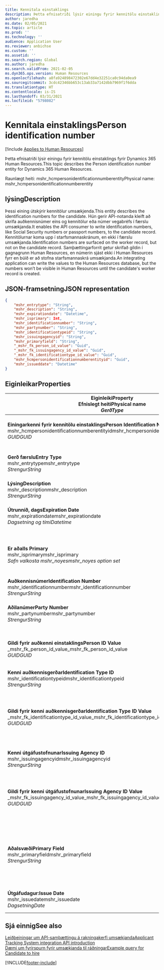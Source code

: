 ```yaml
---
title: Kennitala einstaklings
description: Þetta efnisatriði lýsir einingu fyrir kennitölu einstaklings fyrir Dynamics 365 Human Resources.
author: jaredha
ms.date: 02/05/2021
ms.topic: article
ms.prod: ''
ms.technology: ''
audience: Application User
ms.reviewer: anbichse
ms.custom: ''
ms.assetid: ''
ms.search.region: Global
ms.author: jaredha
ms.search.validFrom: 2021-02-05
ms.dyn365.ops.version: Human Resources
ms.openlocfilehash: a8fa924898472302e67dd4e32251ca0c94da0ea9
ms.sourcegitcommit: 3cdc42346bb653c13ab33a7142dbb7969f1f6dda
ms.translationtype: HT
ms.contentlocale: is-IS
ms.lasthandoff: 03/31/2021
ms.locfileid: "5798082"
---
```

# <a name="person-identification-number"></a><span data-ttu-id="ab3dc-103">Kennitala einstaklings</span><span class="sxs-lookup"><span data-stu-id="ab3dc-103">Person identification number</span></span>

[!include [Applies to Human Resources](../includes/applies-to-hr.md)]

<span data-ttu-id="ab3dc-104">Þetta efnisatriði lýsir einingu fyrir kennitölu einstaklings fyrir Dynamics 365 Human Resources.</span><span class="sxs-lookup"><span data-stu-id="ab3dc-104">This topic describes the Person identification number entity for Dynamics 365 Human Resources.</span></span>

<span data-ttu-id="ab3dc-105">Raunlægt heiti: mshr_hcmpersonidentificationnumberentity</span><span class="sxs-lookup"><span data-stu-id="ab3dc-105">Physical name: mshr_hcmpersonidentificationnumberentity</span></span>

## <a name="description"></a><span data-ttu-id="ab3dc-106">lýsing</span><span class="sxs-lookup"><span data-stu-id="ab3dc-106">Description</span></span>

<span data-ttu-id="ab3dc-107">Þessi eining útskýrir kennitölur umsækjenda.</span><span class="sxs-lookup"><span data-stu-id="ab3dc-107">This entity describes the identification numbers for the candidate.</span></span> <span data-ttu-id="ab3dc-108">Hún gerir API-notanda kleift að skrifa auðkennisnúmer eins og kennitölur eða númer vegabréfs í færslu umsækjanda.</span><span class="sxs-lookup"><span data-stu-id="ab3dc-108">It enables the API consumer to write identification numbers, like Social Security numbers or passport numbers, to the candidate record.</span></span> <span data-ttu-id="ab3dc-109">Kennitölurnar koma upp í starfsmannaskránum, en ekki í færslu umsækjanda.</span><span class="sxs-lookup"><span data-stu-id="ab3dc-109">Identification numbers are surfaced on the worker record, but not on the candidate record.</span></span> <span data-ttu-id="ab3dc-110">Samþættingarforrit getur skrifað gildin í gagnagrunn Human Resources, en númerin sjást ekki í Human Resources fyrr en búið er að stofna starfsmannaskrá umsækjanda.</span><span class="sxs-lookup"><span data-stu-id="ab3dc-110">An integrating application can write the values to the Human Resources database, but the numbers won’t be visible in Human Resources until the candidate's worker record is created.</span></span>

## <a name="json-representation"></a><span data-ttu-id="ab3dc-111">JSON-framsetning</span><span class="sxs-lookup"><span data-stu-id="ab3dc-111">JSON representation</span></span>

```json
{
    "mshr_entrytype": "String",
    "mshr_description": "String",
    "mshr_expirationdate": "Datetime",
    "mshr_isprimary": Int,
    "mshr_identificationnumber": "String",
    "mshr_partynumber": "String",
    "mshr_identificationtypeid": "String",
    "mshr_issuingagencyid": "String",
    "mshr_primaryfield": "String",
    "_mshr_fk_person_id_value": "Guid",
    "_mshr_fk_issuingagency_id_value": "Guid",
    "_mshr_fk_identificationtype_id_value": "Guid",
    "mshr_hcmpersonidentificationnumberentityid": "Guid",
    "mshr_issueddate": "Datetime"
}
```

## <a name="properties"></a><span data-ttu-id="ab3dc-112">Eiginleikar</span><span class="sxs-lookup"><span data-stu-id="ab3dc-112">Properties</span></span>

| <span data-ttu-id="ab3dc-113">Eiginleiki</span><span class="sxs-lookup"><span data-stu-id="ab3dc-113">Property</span></span><br><span data-ttu-id="ab3dc-114">**Efnislegt heiti**</span><span class="sxs-lookup"><span data-stu-id="ab3dc-114">**Physical name**</span></span><br><span data-ttu-id="ab3dc-115">**_Gerð_**</span><span class="sxs-lookup"><span data-stu-id="ab3dc-115">**_Type_**</span></span> | <span data-ttu-id="ab3dc-116">Nota</span><span class="sxs-lookup"><span data-stu-id="ab3dc-116">Use</span></span> | <span data-ttu-id="ab3dc-117">lýsing</span><span class="sxs-lookup"><span data-stu-id="ab3dc-117">Description</span></span> |
| --- | --- | --- |
| <span data-ttu-id="ab3dc-118">**Einingarkenni fyrir kennitölu einstaklings**</span><span class="sxs-lookup"><span data-stu-id="ab3dc-118">**Person Identification Number Entity ID**</span></span><br><span data-ttu-id="ab3dc-119">mshr_hcmpersonidentificationnumberentityid</span><span class="sxs-lookup"><span data-stu-id="ab3dc-119">mshr_hcmpersonidentificationnumberentityid</span></span><br><span data-ttu-id="ab3dc-120">*GUID*</span><span class="sxs-lookup"><span data-stu-id="ab3dc-120">*GUID*</span></span> | <span data-ttu-id="ab3dc-121">Lesa eingöngu</span><span class="sxs-lookup"><span data-stu-id="ab3dc-121">Read-only</span></span><br><span data-ttu-id="ab3dc-122">Krafa</span><span class="sxs-lookup"><span data-stu-id="ab3dc-122">Required</span></span><br><span data-ttu-id="ab3dc-123">Myndað af kerfinu</span><span class="sxs-lookup"><span data-stu-id="ab3dc-123">System-generated</span></span> | <span data-ttu-id="ab3dc-124">Einkvæmt aðalkenni fyrir kennitölufærslu einstaklings.</span><span class="sxs-lookup"><span data-stu-id="ab3dc-124">Unique primary identifier for the person identification number record.</span></span> |
| <span data-ttu-id="ab3dc-125">**Gerð færslu**</span><span class="sxs-lookup"><span data-stu-id="ab3dc-125">**Entry Type**</span></span><br><span data-ttu-id="ab3dc-126">mshr_entrytype</span><span class="sxs-lookup"><span data-stu-id="ab3dc-126">mshr_entrytype</span></span><br><span data-ttu-id="ab3dc-127">*Strengur*</span><span class="sxs-lookup"><span data-stu-id="ab3dc-127">*String*</span></span> | <span data-ttu-id="ab3dc-128">Lesa-skrifa</span><span class="sxs-lookup"><span data-stu-id="ab3dc-128">Read-write</span></span><br><span data-ttu-id="ab3dc-129">Valfrjálst</span><span class="sxs-lookup"><span data-stu-id="ab3dc-129">Optional</span></span> | <span data-ttu-id="ab3dc-130">Frjálst gildi til að vísa í gerð færslu fyrir kennitöluna.</span><span class="sxs-lookup"><span data-stu-id="ab3dc-130">Free value to reference the type of entry for the identification number.</span></span> |
| <span data-ttu-id="ab3dc-131">**Lýsing**</span><span class="sxs-lookup"><span data-stu-id="ab3dc-131">**Description**</span></span><br><span data-ttu-id="ab3dc-132">mshr_description</span><span class="sxs-lookup"><span data-stu-id="ab3dc-132">mshr_description</span></span><br><span data-ttu-id="ab3dc-133">*Strengur*</span><span class="sxs-lookup"><span data-stu-id="ab3dc-133">*String*</span></span> | <span data-ttu-id="ab3dc-134">Lesa-skrifa</span><span class="sxs-lookup"><span data-stu-id="ab3dc-134">Read-write</span></span><br><span data-ttu-id="ab3dc-135">Valfrjálst</span><span class="sxs-lookup"><span data-stu-id="ab3dc-135">Optional</span></span> | <span data-ttu-id="ab3dc-136">Lýsing á kennitölunni.</span><span class="sxs-lookup"><span data-stu-id="ab3dc-136">The description of the identification number.</span></span> |
| <span data-ttu-id="ab3dc-137">**Útrunnið, dags**</span><span class="sxs-lookup"><span data-stu-id="ab3dc-137">**Expiration Date**</span></span><br><span data-ttu-id="ab3dc-138">mshr_expirationdate</span><span class="sxs-lookup"><span data-stu-id="ab3dc-138">mshr_expirationdate</span></span><br><span data-ttu-id="ab3dc-139">*Dagsetning og tími*</span><span class="sxs-lookup"><span data-stu-id="ab3dc-139">*Datetime*</span></span> | <span data-ttu-id="ab3dc-140">Lesa-skrifa</span><span class="sxs-lookup"><span data-stu-id="ab3dc-140">Read-write</span></span><br><span data-ttu-id="ab3dc-141">Valfrjálst</span><span class="sxs-lookup"><span data-stu-id="ab3dc-141">Optional</span></span> | <span data-ttu-id="ab3dc-142">Dagsetningin sem kennitalan eða tengt skjal rennur út.</span><span class="sxs-lookup"><span data-stu-id="ab3dc-142">The date on which the identification number or associated document expires.</span></span> |
| <span data-ttu-id="ab3dc-143">**Er aðal**</span><span class="sxs-lookup"><span data-stu-id="ab3dc-143">**Is Primary**</span></span><br><span data-ttu-id="ab3dc-144">mshr_isprimary</span><span class="sxs-lookup"><span data-stu-id="ab3dc-144">mshr_isprimary</span></span><br><span data-ttu-id="ab3dc-145">*Safn valkosta mshr_noyes*</span><span class="sxs-lookup"><span data-stu-id="ab3dc-145">*mshr_noyes option set*</span></span> | <span data-ttu-id="ab3dc-146">Lesa-skrifa</span><span class="sxs-lookup"><span data-stu-id="ab3dc-146">Read-write</span></span><br><span data-ttu-id="ab3dc-147">Valfrjálst</span><span class="sxs-lookup"><span data-stu-id="ab3dc-147">Optional</span></span> | <span data-ttu-id="ab3dc-148">Skilgreinir hvort kennitalan er aðalfærsla einstaklingsins fyrir þessa gerð auðkennis.</span><span class="sxs-lookup"><span data-stu-id="ab3dc-148">Defines whether the identification number is the primary record for the person for this identification type.</span></span> |
| <span data-ttu-id="ab3dc-149">**Auðkennisnúmer**</span><span class="sxs-lookup"><span data-stu-id="ab3dc-149">**Identification Number**</span></span><br><span data-ttu-id="ab3dc-150">mshr_identificationnumber</span><span class="sxs-lookup"><span data-stu-id="ab3dc-150">mshr_identificationnumber</span></span><br><span data-ttu-id="ab3dc-151">*Strengur*</span><span class="sxs-lookup"><span data-stu-id="ab3dc-151">*String*</span></span> | <span data-ttu-id="ab3dc-152">Lesa-skrifa</span><span class="sxs-lookup"><span data-stu-id="ab3dc-152">Read-write</span></span><br><span data-ttu-id="ab3dc-153">Krafa</span><span class="sxs-lookup"><span data-stu-id="ab3dc-153">Required</span></span> | <span data-ttu-id="ab3dc-154">Kennitalan.</span><span class="sxs-lookup"><span data-stu-id="ab3dc-154">The identification number.</span></span> |
| <span data-ttu-id="ab3dc-155">**Aðilanúmer**</span><span class="sxs-lookup"><span data-stu-id="ab3dc-155">**Party Number**</span></span><br><span data-ttu-id="ab3dc-156">mshr_partynumber</span><span class="sxs-lookup"><span data-stu-id="ab3dc-156">mshr_partynumber</span></span><br><span data-ttu-id="ab3dc-157">*Strengur*</span><span class="sxs-lookup"><span data-stu-id="ab3dc-157">*String*</span></span> | <span data-ttu-id="ab3dc-158">Lesa-skrifa</span><span class="sxs-lookup"><span data-stu-id="ab3dc-158">Read-write</span></span><br><span data-ttu-id="ab3dc-159">Krafa</span><span class="sxs-lookup"><span data-stu-id="ab3dc-159">Required</span></span> | <span data-ttu-id="ab3dc-160">Kenni aðilans (einstaklingsins) sem á kennitöluna.</span><span class="sxs-lookup"><span data-stu-id="ab3dc-160">The identifier of the party (person) owning the identification number.</span></span> |
| <span data-ttu-id="ab3dc-161">**Gildi fyrir auðkenni einstaklings**</span><span class="sxs-lookup"><span data-stu-id="ab3dc-161">**Person ID Value**</span></span><br><span data-ttu-id="ab3dc-162">_mshr_fk_person_id_value</span><span class="sxs-lookup"><span data-stu-id="ab3dc-162">_mshr_fk_person_id_value</span></span><br><span data-ttu-id="ab3dc-163">*GUID*</span><span class="sxs-lookup"><span data-stu-id="ab3dc-163">*GUID*</span></span> | <span data-ttu-id="ab3dc-164">Lesa eingöngu</span><span class="sxs-lookup"><span data-stu-id="ab3dc-164">Read-only</span></span><br><span data-ttu-id="ab3dc-165">Krafa</span><span class="sxs-lookup"><span data-stu-id="ab3dc-165">Required</span></span><br><span data-ttu-id="ab3dc-166">Ytri lykill: mshr_dirpersonentityid úr einingu mshr_dirpersonentity</span><span class="sxs-lookup"><span data-stu-id="ab3dc-166">Foreign key: mshr_dirpersonentityid of mshr_dirpersonentity entity</span></span> | <span data-ttu-id="ab3dc-167">Einkvæmt kenni aðilans (einstaklingsins).</span><span class="sxs-lookup"><span data-stu-id="ab3dc-167">The unique identifier of the party (person).</span></span> |
| <span data-ttu-id="ab3dc-168">**Kenni auðkennisgerðar**</span><span class="sxs-lookup"><span data-stu-id="ab3dc-168">**Identification Type ID**</span></span><br><span data-ttu-id="ab3dc-169">mshr_identificationtypeid</span><span class="sxs-lookup"><span data-stu-id="ab3dc-169">mshr_identificationtypeid</span></span><br><span data-ttu-id="ab3dc-170">*Strengur*</span><span class="sxs-lookup"><span data-stu-id="ab3dc-170">*String*</span></span> | <span data-ttu-id="ab3dc-171">Lesa-skrifa</span><span class="sxs-lookup"><span data-stu-id="ab3dc-171">Read-write</span></span><br><span data-ttu-id="ab3dc-172">Krafa</span><span class="sxs-lookup"><span data-stu-id="ab3dc-172">Required</span></span> | <span data-ttu-id="ab3dc-173">Gerð auðkennisnúmers.</span><span class="sxs-lookup"><span data-stu-id="ab3dc-173">The type of identification number.</span></span> |
| <span data-ttu-id="ab3dc-174">**Gildi fyrir kenni auðkennisgerðar**</span><span class="sxs-lookup"><span data-stu-id="ab3dc-174">**Identification Type ID Value**</span></span><br><span data-ttu-id="ab3dc-175">_mshr_fk_identificationtype_id_value</span><span class="sxs-lookup"><span data-stu-id="ab3dc-175">_mshr_fk_identificationtype_id_value</span></span><br><span data-ttu-id="ab3dc-176">*GUID*</span><span class="sxs-lookup"><span data-stu-id="ab3dc-176">*GUID*</span></span> | <span data-ttu-id="ab3dc-177">Lesa eingöngu</span><span class="sxs-lookup"><span data-stu-id="ab3dc-177">Read-only</span></span><br><span data-ttu-id="ab3dc-178">Krafa</span><span class="sxs-lookup"><span data-stu-id="ab3dc-178">Required</span></span><br><span data-ttu-id="ab3dc-179">Ytri lykill: mshr_hcmidentificationtypeentityid úr einingu mshr_hcmidentificationtypeentity</span><span class="sxs-lookup"><span data-stu-id="ab3dc-179">Foreign key: mshr_hcmidentificationtypeentityid of mshr_hcmidentificationtypeentity entity</span></span> | <span data-ttu-id="ab3dc-180">Kerfismyndað einkvæmt kenni auðkennisgerðar.</span><span class="sxs-lookup"><span data-stu-id="ab3dc-180">System-generated unique identifier of the identification type.</span></span> |
| <span data-ttu-id="ab3dc-181">**Kenni útgáfustofnunar**</span><span class="sxs-lookup"><span data-stu-id="ab3dc-181">**Issuing Agency ID**</span></span><br><span data-ttu-id="ab3dc-182">mshr_issuingagencyid</span><span class="sxs-lookup"><span data-stu-id="ab3dc-182">mshr_issuingagencyid</span></span><br><span data-ttu-id="ab3dc-183">*Strengur*</span><span class="sxs-lookup"><span data-stu-id="ab3dc-183">*String*</span></span> | <span data-ttu-id="ab3dc-184">Lesa-skrifa</span><span class="sxs-lookup"><span data-stu-id="ab3dc-184">Read-write</span></span><br><span data-ttu-id="ab3dc-185">Valfrjálst</span><span class="sxs-lookup"><span data-stu-id="ab3dc-185">Optional</span></span> | <span data-ttu-id="ab3dc-186">Stofnunin eða fyrirtækið sem gaf út auðkennisnúmerið.</span><span class="sxs-lookup"><span data-stu-id="ab3dc-186">The agency or organization issuing the identification number.</span></span> |
| <span data-ttu-id="ab3dc-187">**Gildi fyrir kenni útgáfustofnunar**</span><span class="sxs-lookup"><span data-stu-id="ab3dc-187">**Issuing Agency ID Value**</span></span><br><span data-ttu-id="ab3dc-188">_mshr_fk_issuingagency_id_value</span><span class="sxs-lookup"><span data-stu-id="ab3dc-188">_mshr_fk_issuingagency_id_value</span></span><br><span data-ttu-id="ab3dc-189">*GUID*</span><span class="sxs-lookup"><span data-stu-id="ab3dc-189">*GUID*</span></span> | <span data-ttu-id="ab3dc-190">Lesa eingöngu</span><span class="sxs-lookup"><span data-stu-id="ab3dc-190">Read-only</span></span><br><span data-ttu-id="ab3dc-191">Valfrjálst</span><span class="sxs-lookup"><span data-stu-id="ab3dc-191">Optional</span></span><br><span data-ttu-id="ab3dc-192">Ytri lykill: mshr_hcmissuingagencyentityid úr einingu mshr_hcmissuingagencyentity</span><span class="sxs-lookup"><span data-stu-id="ab3dc-192">Foreign key: mshr_hcmissuingagencyentityid of mshr_hcmissuingagencyentity entity</span></span> | <span data-ttu-id="ab3dc-193">Kerfismyndað einkvæmt kenni stofnunar sem gaf út auðkennisnúmerið.</span><span class="sxs-lookup"><span data-stu-id="ab3dc-193">System-generated unique identifier of the agency issuing the identification number.</span></span> |
| <span data-ttu-id="ab3dc-194">**Aðalsvæði**</span><span class="sxs-lookup"><span data-stu-id="ab3dc-194">**Primary Field**</span></span><br><span data-ttu-id="ab3dc-195">mshr_primaryfield</span><span class="sxs-lookup"><span data-stu-id="ab3dc-195">mshr_primaryfield</span></span><br><span data-ttu-id="ab3dc-196">*Strengur*</span><span class="sxs-lookup"><span data-stu-id="ab3dc-196">*String*</span></span> | <span data-ttu-id="ab3dc-197">Lesa eingöngu</span><span class="sxs-lookup"><span data-stu-id="ab3dc-197">Read-only</span></span><br><span data-ttu-id="ab3dc-198">Krafa</span><span class="sxs-lookup"><span data-stu-id="ab3dc-198">Required</span></span> | <span data-ttu-id="ab3dc-199">Svæði sem á að nota sem kennimerki einingafærslu.</span><span class="sxs-lookup"><span data-stu-id="ab3dc-199">Field to be used as an identifier of the entity record.</span></span> <span data-ttu-id="ab3dc-200">Samsetning aðilanúmers, kennis auðkennisgerðar og auðkennisnúmers.</span><span class="sxs-lookup"><span data-stu-id="ab3dc-200">Combination of party number, identification type ID, and identification number.</span></span> |
| <span data-ttu-id="ab3dc-201">**Útgáfudagur:**</span><span class="sxs-lookup"><span data-stu-id="ab3dc-201">**Issue Date**</span></span><br><span data-ttu-id="ab3dc-202">mshr_issuedate</span><span class="sxs-lookup"><span data-stu-id="ab3dc-202">mshr_issuedate</span></span><br><span data-ttu-id="ab3dc-203">*Dagsetning*</span><span class="sxs-lookup"><span data-stu-id="ab3dc-203">*Date*</span></span> | <span data-ttu-id="ab3dc-204">Lesa-skrifa</span><span class="sxs-lookup"><span data-stu-id="ab3dc-204">Read-write</span></span><br><span data-ttu-id="ab3dc-205">Valfrjálst</span><span class="sxs-lookup"><span data-stu-id="ab3dc-205">Optional</span></span> | <span data-ttu-id="ab3dc-206">Útgáfudagsetning auðkennisnúmersins.</span><span class="sxs-lookup"><span data-stu-id="ab3dc-206">The date the identification number was issued.</span></span> |

## <a name="see-also"></a><span data-ttu-id="ab3dc-207">Sjá einnig</span><span class="sxs-lookup"><span data-stu-id="ab3dc-207">See also</span></span>

[<span data-ttu-id="ab3dc-208">Leiðbeiningar um API-samþættingu á rakningakerfi umsækjanda</span><span class="sxs-lookup"><span data-stu-id="ab3dc-208">Applicant Tracking System integration API introduction</span></span>](hr-admin-integration-ats-api-introduction.md)<br>
[<span data-ttu-id="ab3dc-209">Dæmi um fyrirspurn fyrir umsækjanda til ráðningar</span><span class="sxs-lookup"><span data-stu-id="ab3dc-209">Example query for Candidate to hire</span></span>](hr-admin-integration-ats-api-candidate-to-hire-example-query.md)



[!INCLUDE[footer-include](../includes/footer-banner.md)]